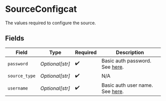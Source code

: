 # SourceConfigcat

The values required to configure the source.


## Fields

| Field                                                                                                | Type                                                                                                 | Required                                                                                             | Description                                                                                          |
| ---------------------------------------------------------------------------------------------------- | ---------------------------------------------------------------------------------------------------- | ---------------------------------------------------------------------------------------------------- | ---------------------------------------------------------------------------------------------------- |
| `password`                                                                                           | *Optional[str]*                                                                                      | :heavy_check_mark:                                                                                   | Basic auth password. See <a href="https://api.configcat.com/docs/#section/Authentication">here</a>.  |
| `source_type`                                                                                        | *Optional[str]*                                                                                      | :heavy_check_mark:                                                                                   | N/A                                                                                                  |
| `username`                                                                                           | *Optional[str]*                                                                                      | :heavy_check_mark:                                                                                   | Basic auth user name. See <a href="https://api.configcat.com/docs/#section/Authentication">here</a>. |